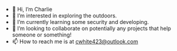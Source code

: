 - 👋 Hi, I’m Charlie
- 👀 I’m interested in exploring the outdoors.
- 🌱 I’m currently learning some security and developing.
- 💞️ I’m looking to collaborate on potentially any projects that help someone or something!
- 📫 How to reach me is at cwhite423@outlook.com

<!---
WhiteCodyC/WhiteCodyC is a ✨ special ✨ repository because its `README.md` (this file) appears on your GitHub profile.
You can click the Preview link to take a look at your changes.
--->

